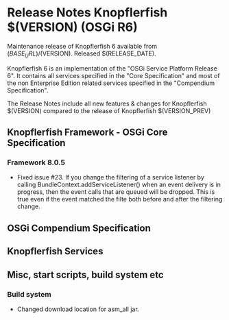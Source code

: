 Release Notes Knopflerfish $(VERSION) (OSGi R6)
======================================================================

Maintenance release of Knopflerfish 6 available from
$(BASE_URL)/$(VERSION). Released $(RELEASE_DATE).

Knopflerfish 6 is an implementation of the "OSGi Service Platform
Release 6". It contains all services specified in the "Core
Specification" and most of the non Enterprise Edition related
services specified in the "Compendium Specification".

The Release Notes include all new features & changes for
Knopflerfish $(VERSION) compared to the release of Knopflerfish
$(VERSION_PREV)

Knopflerfish Framework - OSGi Core Specification
----------------------------------------------------------------------

### Framework 8.0.5

* Fixed issue #23. If you change the filtering of a service listener
  by calling BundleContext.addServiceListener() when an event
  delivery is in progress, then the event calls that are queued will
  be dropped. This is true even if the event matched the filte both
  before and after the filtering change.


OSGi Compendium Specification
----------------------------------------------------------------------



Knopflerfish Services
----------------------------------------------------------------------



Misc, start scripts, build system etc 
----------------------------------------------------------------------

### Build system

* Changed download location for asm_all jar.
